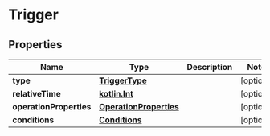 # Trigger

## Properties
Name | Type | Description | Notes
------------ | ------------- | ------------- | -------------
**type** | [**TriggerType**](TriggerType.md) |  |  [optional]
**relativeTime** | [**kotlin.Int**](.md) |  |  [optional]
**operationProperties** | [**OperationProperties**](OperationProperties.md) |  |  [optional]
**conditions** | [**Conditions**](Conditions.md) |  |  [optional]
